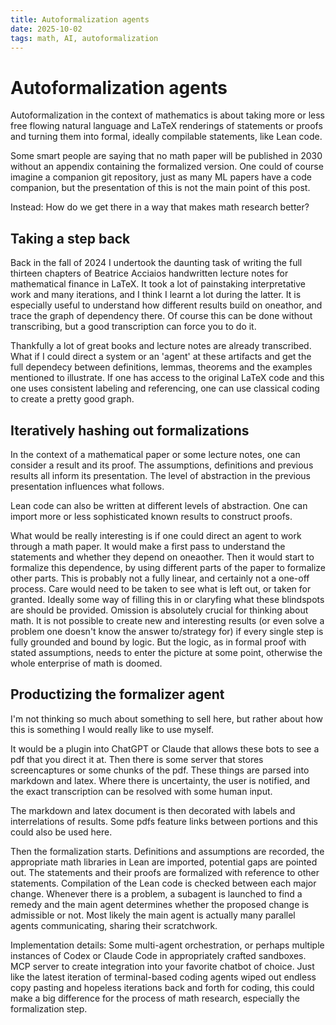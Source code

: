 ```yaml
---
title: Autoformalization agents   
date: 2025-10-02
tags: math, AI, autoformalization 
---
```


# Autoformalization agents 

Autoformalization in the context of mathematics is about taking more or less free flowing natural language and LaTeX renderings of statements or proofs and turning them into formal, ideally compilable statements, like Lean code. 

Some smart people are saying that no math paper will be published in 2030 without an appendix containing the formalized version. One could of course imagine a companion git repository, just as many ML papers have a code companion, but the presentation of this is not the main point of this post. 

Instead: How do we get there in a way that makes math research better? 

## Taking a step back 

Back in the fall of 2024 I undertook the daunting task of writing the full thirteen chapters of Beatrice Acciaios handwritten lecture notes for mathematical finance in LaTeX. It took a lot of painstaking interpretative work and many iterations, and I think I learnt a lot during the latter. It is especially useful to understand how different results build on oneathor, and trace the graph of dependency there. Of course this can be done without transcribing, but a good transcription can force you to do it. 

Thankfully a lot of great books and lecture notes are already transcribed. What if I could direct a system or an 'agent' at these artifacts and get the full dependecy between definitions, lemmas, theorems and the examples mentioned to illustrate. If one has access to the original LaTeX code and this one uses consistent labeling and referencing, one can use classical coding to create a pretty good graph. 

## Iteratively hashing out formalizations 

In the context of a mathematical paper or some lecture notes, one can consider a result and its proof. The assumptions, definitions and previous results all inform its presentation. The level of abstraction in the previous presentation influences what follows. 

Lean code can also be written at different levels of abstraction. One can import more or less sophisticated known results to construct proofs. 

What would be really interesting is if one could direct an agent to work through a math paper. It would make a first pass to understand the statements and whether they depend on oneaother. Then it would start to formalize this dependence, by using different parts of the paper to formalize other parts. This is probably not a fully linear, and certainly not a one-off process. Care would need to be taken to see what is left out, or taken for granted. Ideally some way of filling this in or claryfing what these blindspots are should be provided. Omission is absolutely crucial for thinking about math. It is not possible to create new and interesting results (or even solve a problem one doesn't know the answer to/strategy for) if every single step is fully grounded and bound by logic. But the logic, as in formal proof with stated assumptions, needs to enter the picture at some point, otherwise the whole enterprise of math is doomed. 

## Productizing the formalizer agent 

I'm not thinking so much about something to sell here, but rather about how this is something I would really like to use myself. 

It would be a plugin into ChatGPT or Claude that allows these bots to see a pdf that you direct it at. Then there is some server that stores screencaptures or some chunks of the pdf. These things are parsed into markdown and latex. Where there is uncertainty, the user is notified, and the exact transcription can be resolved with some human input. 

The markdown and latex document is then decorated with labels and interrelations of results. Some pdfs feature links between portions and this could also be used here. 

Then the formalization starts. Definitions and assumptions are recorded, the appropriate math libraries in Lean are imported, potential gaps are pointed out. The statements and their proofs are formalized with reference to other statements. Compilation of the Lean code is checked between each major change. Whenever there is a problem, a subagent is launched to find a remedy and the main agent determines whether the proposed change is admissible or not. Most likely the main agent is actually many parallel agents communicating, sharing their scratchwork. 

Implementation details: Some multi-agent orchestration, or perhaps multiple instances of Codex or Claude Code in appropriately crafted sandboxes. MCP server to create integration into your favorite chatbot of choice. Just like the latest iteration of terminal-based coding agents wiped out endless copy pasting and hopeless iterations back and forth for coding, this could make a big difference for the process of math research, especially the formalization step.  

